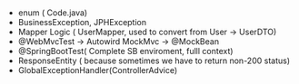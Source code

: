 ###
###
- enum ( Code.java)
- BusinessException, JPHException
- Mapper Logic ( UserMapper, used to convert from User -> UserDTO)
- @WebMvcTest -> Autowird MockMvc -> @MockBean
- @SpringBootTest( Complete SB enviroment, fulll context)
- ResponseEntity ( because sometimes we have to return non-200 status)
- GlobalExceptionHandler(ControllerAdvice)